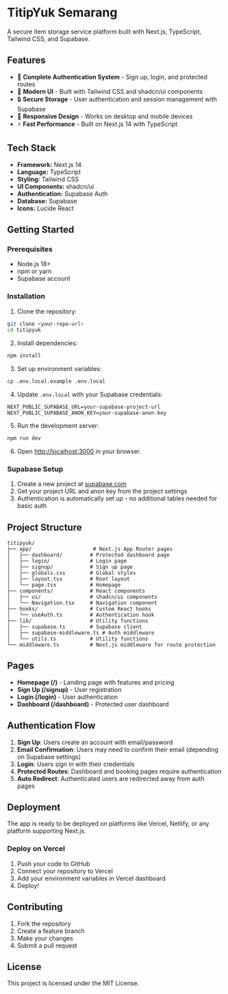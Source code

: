 # TitipYuk Semarang

A secure item storage service platform built with Next.js, TypeScript, Tailwind CSS, and Supabase.

## Features

- 🔐 **Complete Authentication System** - Sign up, login, and protected routes
- 🎨 **Modern UI** - Built with Tailwind CSS and shadcn/ui components
- 🔒 **Secure Storage** - User authentication and session management with Supabase
- 📱 **Responsive Design** - Works on desktop and mobile devices
- ⚡ **Fast Performance** - Built on Next.js 14 with TypeScript

## Tech Stack

- **Framework:** Next.js 14
- **Language:** TypeScript
- **Styling:** Tailwind CSS
- **UI Components:** shadcn/ui
- **Authentication:** Supabase Auth
- **Database:** Supabase
- **Icons:** Lucide React

## Getting Started

### Prerequisites

- Node.js 18+ 
- npm or yarn
- Supabase account

### Installation

1. Clone the repository:
```bash
git clone <your-repo-url>
cd titipyuk
```

2. Install dependencies:
```bash
npm install
```

3. Set up environment variables:
```bash
cp .env.local.example .env.local
```

4. Update `.env.local` with your Supabase credentials:
```env
NEXT_PUBLIC_SUPABASE_URL=your-supabase-project-url
NEXT_PUBLIC_SUPABASE_ANON_KEY=your-supabase-anon-key
```

5. Run the development server:
```bash
npm run dev
```

6. Open [http://localhost:3000](http://localhost:3000) in your browser.

### Supabase Setup

1. Create a new project at [supabase.com](https://supabase.com)
2. Get your project URL and anon key from the project settings
3. Authentication is automatically set up - no additional tables needed for basic auth

## Project Structure

```
titipyuk/
├── app/                    # Next.js App Router pages
│   ├── dashboard/         # Protected dashboard page
│   ├── login/             # Login page
│   ├── signup/            # Sign up page
│   ├── globals.css        # Global styles
│   ├── layout.tsx         # Root layout
│   └── page.tsx           # Homepage
├── components/            # React components
│   ├── ui/                # shadcn/ui components
│   └── Navigation.tsx     # Navigation component
├── hooks/                 # Custom React hooks
│   └── useAuth.ts         # Authentication hook
├── lib/                   # Utility functions
│   ├── supabase.ts        # Supabase client
│   ├── supabase-middleware.ts # Auth middleware
│   └── utils.ts           # Utility functions
└── middleware.ts          # Next.js middleware for route protection
```

## Pages

- **Homepage (/)** - Landing page with features and pricing
- **Sign Up (/signup)** - User registration
- **Login (/login)** - User authentication  
- **Dashboard (/dashboard)** - Protected user dashboard

## Authentication Flow

1. **Sign Up**: Users create an account with email/password
2. **Email Confirmation**: Users may need to confirm their email (depending on Supabase settings)
3. **Login**: Users sign in with their credentials
4. **Protected Routes**: Dashboard and booking pages require authentication
5. **Auto Redirect**: Authenticated users are redirected away from auth pages

## Deployment

The app is ready to be deployed on platforms like Vercel, Netlify, or any platform supporting Next.js.

### Deploy on Vercel

1. Push your code to GitHub
2. Connect your repository to Vercel
3. Add your environment variables in Vercel dashboard
4. Deploy!

## Contributing

1. Fork the repository
2. Create a feature branch
3. Make your changes
4. Submit a pull request

## License

This project is licensed under the MIT License.
